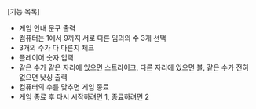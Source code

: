  [기능 목록]
 - 게임 안내 문구 출력
 - 컴퓨터는 1에서 9까지 서로 다른 임의의 수 3개 선택
 - 3개의 수가 다 다른지 체크
 - 플레이어 숫자 입력
 - 같은 수가 같은 자리에 있으면 스트라이크, 다른 자리에 있으면 볼, 같은 수가 전혀 없으면 낫싱 출력
 - 컴퓨터의 수를 맞추면 게임 종료
 - 게임 종료 후 다시 시작하려면 1, 종료하려면 2